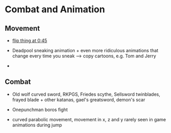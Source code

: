 # Combat and Animation


## Movement

- [flip thing at 0:45](https://andrewaverkin.com/projects/1eny3)

- Deadpool sneaking animation + even more ridiculous animations that change every time you sneak --> copy cartoons, e.g. Tom and Jerry

- 

## Combat

- Old wolf curved sword, RKPGS, Friedes scythe, Sellsword twinblades, frayed blade + other katanas, gael's greatsword, demon's scar

- Onepunchman boros fight

- curved parabolic movement, movement in x, z and y rarely seen in game animations during jump
